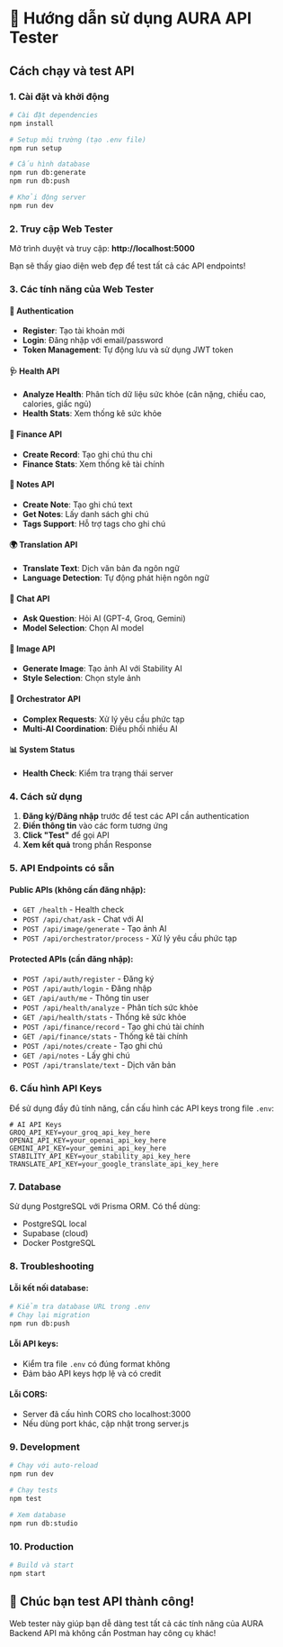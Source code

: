 # 🚀 Hướng dẫn sử dụng AURA API Tester

## Cách chạy và test API

### 1. Cài đặt và khởi động

```bash
# Cài đặt dependencies
npm install

# Setup môi trường (tạo .env file)
npm run setup

# Cấu hình database
npm run db:generate
npm run db:push

# Khởi động server
npm run dev
```

### 2. Truy cập Web Tester

Mở trình duyệt và truy cập: **http://localhost:5000**

Bạn sẽ thấy giao diện web đẹp để test tất cả các API endpoints!

### 3. Các tính năng của Web Tester

#### 🔐 Authentication
- **Register**: Tạo tài khoản mới
- **Login**: Đăng nhập với email/password
- **Token Management**: Tự động lưu và sử dụng JWT token

#### 🩺 Health API
- **Analyze Health**: Phân tích dữ liệu sức khỏe (cân nặng, chiều cao, calories, giấc ngủ)
- **Health Stats**: Xem thống kê sức khỏe

#### 💸 Finance API
- **Create Record**: Tạo ghi chú thu chi
- **Finance Stats**: Xem thống kê tài chính

#### 📝 Notes API
- **Create Note**: Tạo ghi chú text
- **Get Notes**: Lấy danh sách ghi chú
- **Tags Support**: Hỗ trợ tags cho ghi chú

#### 🌍 Translation API
- **Translate Text**: Dịch văn bản đa ngôn ngữ
- **Language Detection**: Tự động phát hiện ngôn ngữ

#### 💬 Chat API
- **Ask Question**: Hỏi AI (GPT-4, Groq, Gemini)
- **Model Selection**: Chọn AI model

#### 🎨 Image API
- **Generate Image**: Tạo ảnh AI với Stability AI
- **Style Selection**: Chọn style ảnh

#### 🧠 Orchestrator API
- **Complex Requests**: Xử lý yêu cầu phức tạp
- **Multi-AI Coordination**: Điều phối nhiều AI

#### 📊 System Status
- **Health Check**: Kiểm tra trạng thái server

### 4. Cách sử dụng

1. **Đăng ký/Đăng nhập** trước để test các API cần authentication
2. **Điền thông tin** vào các form tương ứng
3. **Click "Test"** để gọi API
4. **Xem kết quả** trong phần Response

### 5. API Endpoints có sẵn

#### Public APIs (không cần đăng nhập):
- `GET /health` - Health check
- `POST /api/chat/ask` - Chat với AI
- `POST /api/image/generate` - Tạo ảnh AI
- `POST /api/orchestrator/process` - Xử lý yêu cầu phức tạp

#### Protected APIs (cần đăng nhập):
- `POST /api/auth/register` - Đăng ký
- `POST /api/auth/login` - Đăng nhập
- `GET /api/auth/me` - Thông tin user
- `POST /api/health/analyze` - Phân tích sức khỏe
- `GET /api/health/stats` - Thống kê sức khỏe
- `POST /api/finance/record` - Tạo ghi chú tài chính
- `GET /api/finance/stats` - Thống kê tài chính
- `POST /api/notes/create` - Tạo ghi chú
- `GET /api/notes` - Lấy ghi chú
- `POST /api/translate/text` - Dịch văn bản

### 6. Cấu hình API Keys

Để sử dụng đầy đủ tính năng, cần cấu hình các API keys trong file `.env`:

```env
# AI API Keys
GROQ_API_KEY=your_groq_api_key_here
OPENAI_API_KEY=your_openai_api_key_here
GEMINI_API_KEY=your_gemini_api_key_here
STABILITY_API_KEY=your_stability_api_key_here
TRANSLATE_API_KEY=your_google_translate_api_key_here
```

### 7. Database

Sử dụng PostgreSQL với Prisma ORM. Có thể dùng:
- PostgreSQL local
- Supabase (cloud)
- Docker PostgreSQL

### 8. Troubleshooting

#### Lỗi kết nối database:
```bash
# Kiểm tra database URL trong .env
# Chạy lại migration
npm run db:push
```

#### Lỗi API keys:
- Kiểm tra file `.env` có đúng format không
- Đảm bảo API keys hợp lệ và có credit

#### Lỗi CORS:
- Server đã cấu hình CORS cho localhost:3000
- Nếu dùng port khác, cập nhật trong server.js

### 9. Development

```bash
# Chạy với auto-reload
npm run dev

# Chạy tests
npm test

# Xem database
npm run db:studio
```

### 10. Production

```bash
# Build và start
npm start
```

## 🎉 Chúc bạn test API thành công!

Web tester này giúp bạn dễ dàng test tất cả các tính năng của AURA Backend API mà không cần Postman hay công cụ khác!




